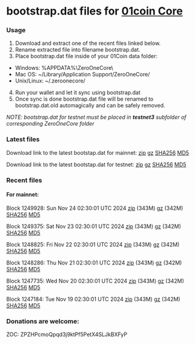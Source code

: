 # bootstrap.dat files for [01coin Core](https://01coin.io)

### Usage

1. Download and extract one of the recent files linked below.
2. Rename extracted file into filename bootstrap.dat.
3. Place bootstrap.dat file inside of your 01Coin data folder:
 - Windows: %APPDATA%\ZeroOneCore\
 - Mac OS: ~/Library/Application Support/ZeroOneCore/
 - Unix/Linux: ~/.zeroonecore/
4. Run your wallet and let it sync using bootstrap.dat
5. Once sync is done bootstrap.dat file will be renamed to bootstrap.dat.old automagically and can be safely removed.

_NOTE: bootstrap.dat for testnet must be placed in **testnet3** subfolder of corresponding ZeroOneCore folder_

### Latest files
Download link to the latest bootstap.dat for mainnet: [zip](https://files.01coin.io/mainnet/bootstrap.dat.zip) [gz](https://files.01coin.io/mainnet/bootstrap.dat.tar.gz) [SHA256](https://files.01coin.io/mainnet/sha256.txt) [MD5](https://files.01coin.io/mainnet/md5.txt)

Download link to the latest bootstap.dat for testnet: [zip](https://files.01coin.io/testnet/bootstrap.dat.zip) [gz](https://files.01coin.io/testnet/bootstrap.dat.tar.gz) [SHA256](https://files.01coin.io/testnet/sha256.txt) [MD5](https://files.01coin.io/testnet/md5.txt)

### Recent files

#### For mainnet:

Block 1249928: Sun Nov 24 02:30:01 UTC 2024 [zip](https://files.01coin.io/mainnet/2024-11-24/bootstrap.dat.zip) (343M) [gz](https://files.01coin.io/mainnet/2024-11-24/bootstrap.dat.tar.gz) (342M) [SHA256](https://files.01coin.io/mainnet/2024-11-24/sha256.txt) [MD5](https://files.01coin.io/mainnet/2024-11-24/md5.txt)

Block 1249375: Sat Nov 23 02:30:01 UTC 2024 [zip](https://files.01coin.io/mainnet/2024-11-23/bootstrap.dat.zip) (343M) [gz](https://files.01coin.io/mainnet/2024-11-23/bootstrap.dat.tar.gz) (342M) [SHA256](https://files.01coin.io/mainnet/2024-11-23/sha256.txt) [MD5](https://files.01coin.io/mainnet/2024-11-23/md5.txt)

Block 1248825: Fri Nov 22 02:30:01 UTC 2024 [zip](https://files.01coin.io/mainnet/2024-11-22/bootstrap.dat.zip) (343M) [gz](https://files.01coin.io/mainnet/2024-11-22/bootstrap.dat.tar.gz) (342M) [SHA256](https://files.01coin.io/mainnet/2024-11-22/sha256.txt) [MD5](https://files.01coin.io/mainnet/2024-11-22/md5.txt)

Block 1248286: Thu Nov 21 02:30:01 UTC 2024 [zip](https://files.01coin.io/mainnet/2024-11-21/bootstrap.dat.zip) (343M) [gz](https://files.01coin.io/mainnet/2024-11-21/bootstrap.dat.tar.gz) (342M) [SHA256](https://files.01coin.io/mainnet/2024-11-21/sha256.txt) [MD5](https://files.01coin.io/mainnet/2024-11-21/md5.txt)

Block 1247735: Wed Nov 20 02:30:01 UTC 2024 [zip](https://files.01coin.io/mainnet/2024-11-20/bootstrap.dat.zip) (343M) [gz](https://files.01coin.io/mainnet/2024-11-20/bootstrap.dat.tar.gz) (342M) [SHA256](https://files.01coin.io/mainnet/2024-11-20/sha256.txt) [MD5](https://files.01coin.io/mainnet/2024-11-20/md5.txt)

Block 1247184: Tue Nov 19 02:30:01 UTC 2024 [zip](https://files.01coin.io/mainnet/2024-11-19/bootstrap.dat.zip) (343M) [gz](https://files.01coin.io/mainnet/2024-11-19/bootstrap.dat.tar.gz) (342M) [SHA256](https://files.01coin.io/mainnet/2024-11-19/sha256.txt) [MD5](https://files.01coin.io/mainnet/2024-11-19/md5.txt)


### Donations are welcome:

ZOC: ZPZHPcmoQpqd3j9ktPf5PetX4SLJkBXFyP
